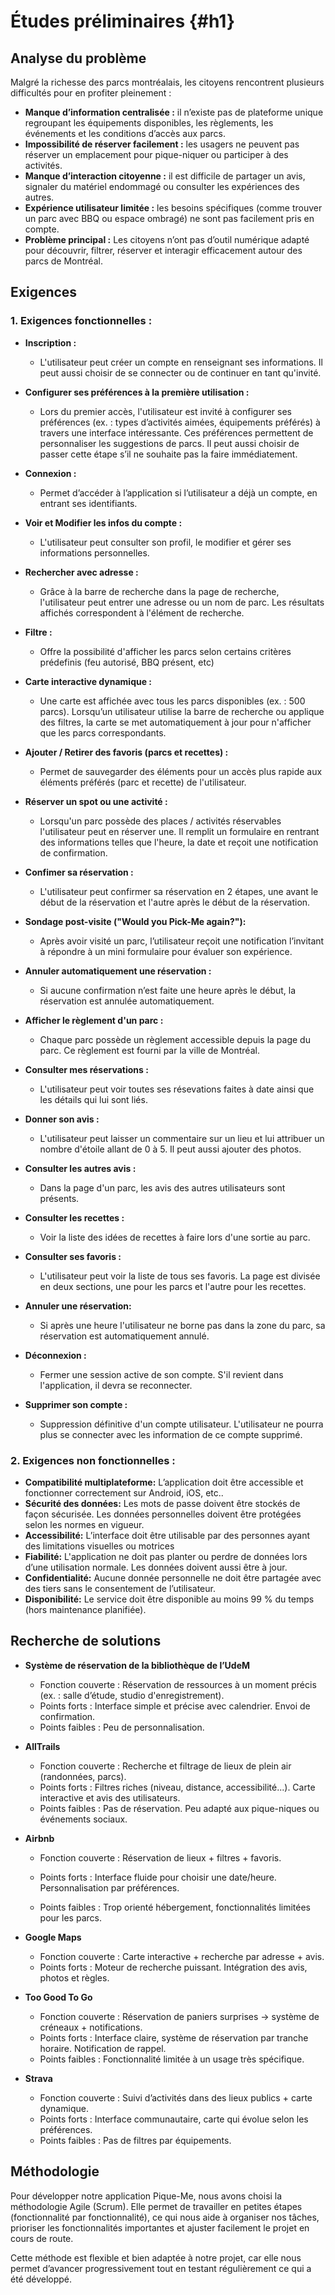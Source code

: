 # Études préliminaires {#h1}

## **Analyse du problème**

Malgré la richesse des parcs montréalais, les citoyens rencontrent plusieurs difficultés pour en profiter pleinement :

- **Manque d’information centralisée :** il n’existe pas de plateforme unique regroupant les équipements disponibles, les règlements, les événements et les conditions d’accès aux parcs.
- **Impossibilité de réserver facilement :** les usagers ne peuvent pas réserver un emplacement pour pique-niquer ou participer à des activités.
- **Manque d’interaction citoyenne :** il est difficile de partager un avis, signaler du matériel endommagé ou consulter les expériences des autres.
- **Expérience utilisateur limitée :** les besoins spécifiques (comme trouver un parc avec BBQ ou espace ombragé) ne sont pas facilement pris en compte.
- **Problème principal :**
Les citoyens n’ont pas d’outil numérique adapté pour découvrir, filtrer, réserver et interagir efficacement autour des parcs de Montréal.

## **Exigences**

### 1. Exigences fonctionnelles :
  - **Inscription :**
    - L'utilisateur peut créer un compte en renseignant ses informations. Il peut aussi choisir de se connecter ou de continuer en tant qu'invité.

  - **Configurer ses préférences à la première utilisation :**
    - Lors du premier accès, l'utilisateur est invité à configurer ses préférences (ex. : types d’activités aimées, équipements préférés) à travers une interface intéressante. Ces préférences permettent de personnaliser les suggestions de parcs.
      Il peut aussi choisir de passer cette étape s’il ne souhaite pas la faire immédiatement.
    
  - **Connexion :**
    - Permet d’accéder à l’application si l’utilisateur a déjà un compte, en entrant ses identifiants.

  - **Voir et Modifier les infos du compte :**
    - L'utilisateur peut consulter son profil, le modifier et gérer ses informations personnelles.
  
  - **Rechercher avec adresse :**
    - Grâce à la barre de recherche dans la page de recherche, l'utilisateur peut entrer une adresse ou un nom de parc. Les résultats affichés correspondent à l'élément de recherche.

  - **Filtre :**
    - Offre la possibilité d'afficher les parcs selon certains critères prédefinis (feu autorisé, BBQ présent, etc)

  - **Carte interactive dynamique :**
    - Une carte est affichée avec tous les parcs disponibles (ex. : 500 parcs). Lorsqu’un utilisateur utilise la barre de recherche ou applique des filtres, la carte se met automatiquement à jour pour n'afficher que les parcs correspondants.

  - **Ajouter / Retirer des favoris (parcs et recettes) :**
    - Permet de sauvegarder des éléments pour un accès plus rapide aux éléments préférés (parc et recette) de l'utilisateur.

  - **Réserver un spot ou une activité :**
    - Lorsqu'un parc possède des places / activités réservables l'utilisateur peut en réserver une. Il remplit un formulaire en rentrant des informations telles que l'heure, la date et reçoit une notification de confirmation.

  - **Confimer sa réservation :**
    - L'utilisateur peut confirmer sa réservation en 2 étapes, une avant le début de la réservation et l'autre après le début de la réservation.

  - **Sondage post-visite ("Would you Pick-Me again?"):**
    - Après avoir visité un parc, l’utilisateur reçoit une notification l’invitant à répondre à un mini formulaire pour évaluer son expérience.
  
  - **Annuler automatiquement une réservation :**
    - Si aucune confirmation n’est faite une heure après le début, la réservation est annulée automatiquement.

  - **Afficher le règlement d'un parc :**
    - Chaque parc possède un règlement accessible depuis la page du parc. Ce règlement est fourni par la ville de Montréal.

  - **Consulter mes réservations :**
    - L'utilisateur peut voir toutes ses résevations faites à date ainsi que les détails qui lui sont liés. 

  - **Donner son avis :**
    - L'utilisateur peut laisser un commentaire sur un lieu et lui attribuer un nombre d'étoile allant de 0 à 5. Il peut aussi ajouter des photos.

  - **Consulter les autres avis :**
    - Dans la page d'un parc, les avis des autres utilisateurs sont présents.

  - **Consulter les recettes :**
    - Voir la liste des idées de recettes à faire lors d'une sortie au parc.

  - **Consulter ses favoris :**
    - L'utilisateur peut voir la liste de tous ses favoris. La page est divisée en deux sections, une pour les parcs et l'autre pour les recettes.

  - **Annuler une réservation:**
    - Si après une heure l'utilisateur ne borne pas dans la zone du parc, sa réservation est automatiquement annulé.

  - **Déconnexion :**
    - Fermer une session active de son compte. S'il revient dans l'application, il devra se reconnecter.
 
  - **Supprimer son compte :**
    - Suppression définitive d'un compte utilisateur. L'utilisateur ne pourra plus se connecter avec les information de ce compte supprimé.

### 2. Exigences non fonctionnelles :
  - **Compatibilité multiplateforme:** L’application doit être accessible et fonctionner correctement sur Android, iOS, etc..
  - **Sécurité des données:** Les mots de passe doivent être stockés de façon sécurisée. Les données personnelles doivent être protégées selon les normes en vigueur.
  - **Accessibilité:** L’interface doit être utilisable par des personnes ayant des limitations visuelles ou motrices
  - **Fiabilité:** L'application ne doit pas planter ou perdre de données lors d’une utilisation normale. Les données doivent aussi être à jour.
  - **Confidentialité:** Aucune donnée personnelle ne doit être partagée avec des tiers sans le consentement de l’utilisateur.
  - **Disponibilité:** Le service doit être disponible au moins 99 % du temps (hors maintenance planifiée).

## **Recherche de solutions**
  - **Système de réservation de la bibliothèque de l’UdeM**
    - Fonction couverte : Réservation de ressources à un moment précis (ex. : salle d’étude, studio d'enregistrement).
    - Points forts :
       Interface simple et précise avec calendrier.
       Envoi de confirmation.
    - Points faibles :
       Peu de personnalisation.
   
  - **AllTrails**
    - Fonction couverte : Recherche et filtrage de lieux de plein air (randonnées, parcs).
    - Points forts :
       Filtres riches (niveau, distance, accessibilité...).
       Carte interactive et avis des utilisateurs.
    - Points faibles :
       Pas de réservation.
       Peu adapté aux pique-niques ou événements sociaux.
   
  - **Airbnb**
    - Fonction couverte : Réservation de lieux + filtres + favoris.
    - Points forts :
     Interface fluide pour choisir une date/heure.
     Personnalisation par préférences.
   
    - Points faibles :
     Trop orienté hébergement, fonctionnalités limitées pour les parcs.

  - **Google Maps**
    - Fonction couverte : Carte interactive + recherche par adresse + avis.
    - Points forts :
       Moteur de recherche puissant.
       Intégration des avis, photos et règles.

  - **Too Good To Go**
    - Fonction couverte : Réservation de paniers surprises → système de créneaux + notifications.
    - Points forts :
       Interface claire, système de réservation par tranche horaire.
       Notification de rappel.
    - Points faibles :
       Fonctionnalité limitée à un usage très spécifique.

  - **Strava**
    - Fonction couverte : Suivi d’activités dans des lieux publics + carte dynamique.
    - Points forts :
       Interface communautaire, carte qui évolue selon les préférences.
    - Points faibles :
     Pas de filtres par équipements.

## **Méthodologie**
Pour développer notre application Pique-Me, nous avons choisi la méthodologie Agile (Scrum). Elle permet de travailler en petites étapes (fonctionnalité par fonctionnalité), ce qui nous aide à organiser nos tâches, prioriser les fonctionnalités importantes et ajuster facilement le projet en cours de route.

Cette méthode est flexible et bien adaptée à notre projet, car elle nous permet d’avancer progressivement tout en testant régulièrement ce qui a été développé.

